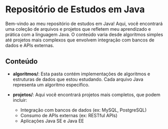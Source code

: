 # Repositório de Estudos em Java

Bem-vindo ao meu repositório de estudos em Java! Aqui, você encontrará uma coleção de arquivos e projetos que refletem meu aprendizado e prática com a linguagem Java. O conteúdo varia desde algoritmos simples até projetos mais complexos que envolvem integração com bancos de dados e APIs externas.

## Conteúdo

- **algoritmos/**: Esta pasta contém implementações de algoritmos e estruturas de dados que estou estudando. Cada arquivo Java representa um algoritmo específico.
  
- **projetos/**: Aqui você encontrará projetos mais completos, que podem incluir:
  - Integração com bancos de dados (ex: MySQL, PostgreSQL)
  - Consumo de APIs externas (ex: RESTful APIs)
  - Aplicações Java SE e Java EE
